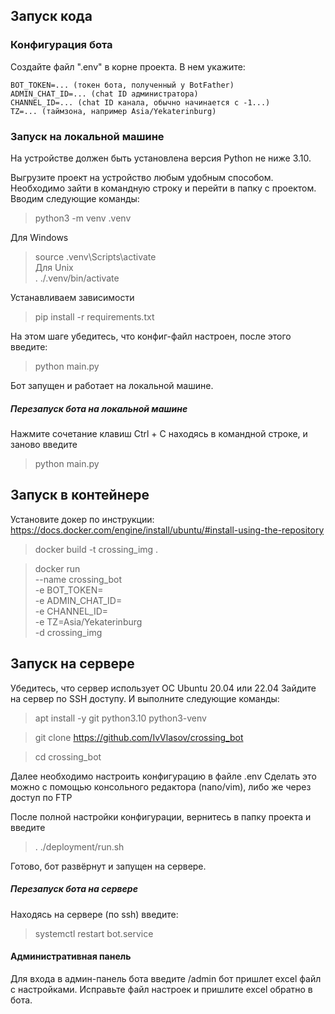 ## Запуск кода

### Конфигурация бота
Создайте файл ".env" в корне проекта. В нем укажите:
```
BOT_TOKEN=... (токен бота, полученный у BotFather)
ADMIN_CHAT_ID=... (chat ID администратора)
CHANNEL_ID=... (chat ID канала, обычно начинается с -1...)
TZ=... (таймзона, например Asia/Yekaterinburg)
```

### Запуск на локальной машине  
На устройстве должен быть установлена версия Python не ниже 3.10.  

Выгрузите проект на устройство любым удобным способом.  
Необходимо зайти в командную строку и перейти в папку с проектом.  
Вводим следующие команды:  

> python3 -m venv .venv  

Для Windows  
> source .venv\Scripts\activate  
Для Unix  
> . ./.venv/bin/activate  

Устанавливаем зависимости  
> pip install -r requirements.txt  

На этом шаге убедитесь, что конфиг-файл настроен, после этого введите:  
> python main.py  

Бот запущен и работает на локальной машине.  

##### Перезапуск бота на локальной машине  
Нажмите сочетание клавиш Ctrl +  C находясь в командной строке, и заново введите  
> python main.py  

## Запуск в контейнере

Установите докер по инструкции:
https://docs.docker.com/engine/install/ubuntu/#install-using-the-repository


> docker build -t crossing_img .

> docker run \
	--name crossing_bot \
	-e BOT_TOKEN= \
	-e ADMIN_CHAT_ID= \
	-e CHANNEL_ID= \
	-e TZ=Asia/Yekaterinburg \
	-d crossing_img


## Запуск на сервере

Убедитесь, что сервер использует ОС Ubuntu 20.04 или 22.04
Зайдите на сервер по SSH доступу. И выполните следующие команды:

> apt install -y git python3.10 python3-venv

> git clone https://github.com/IvVlasov/crossing_bot

> cd crossing_bot

Далее необходимо настроить конфигурацию в файле .env
Сделать это можно с помощью консольного редактора (nano/vim), либо же через доступ по FTP

После полной настройки конфигурации, вернитесь в папку проекта и введите

> . ./deployment/run.sh

Готово, бот развёрнут и запущен на сервере.

##### Перезапуск бота на сервере
Находясь на сервере (по ssh) введите:
>systemctl restart bot.service


#### Административная панель

Для входа в админ-панель бота введите /admin
бот пришлет excel файл с настройками. Исправьте файл настроек и пришлите excel обратно в бота.